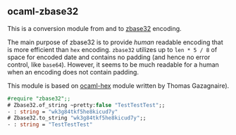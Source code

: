 ## ocaml-zbase32

This is a conversion module from and to [zbase32](http://philzimmermann.com/docs/human-oriented-base-32-encoding.txt)
encoding. 

The main purpose of zbase32 is to provide *human* readable encoding that is more efficient than `hex` encoding.
`zbase32` utilizes up to `len * 5 / 8` of space for encoded date and contains no padding (and hence no error control, like `base64`). However, it seems to be much readable for a human when an encoding does not contain padding.

This module is based on [ocaml-hex](https://github.com/mirage/ocaml-hex) module written by Thomas Gazagnaire).

```ocaml
#require "zbase32";;
# Zbase32.of_string ~pretty:false "TestTestTest";;
- : string = "wk3g84tkf5he8kicud7y"
# Zbase32.to_string "wk3g84tkf5he8kicud7y";;
- : string = "TestTestTest"
```
